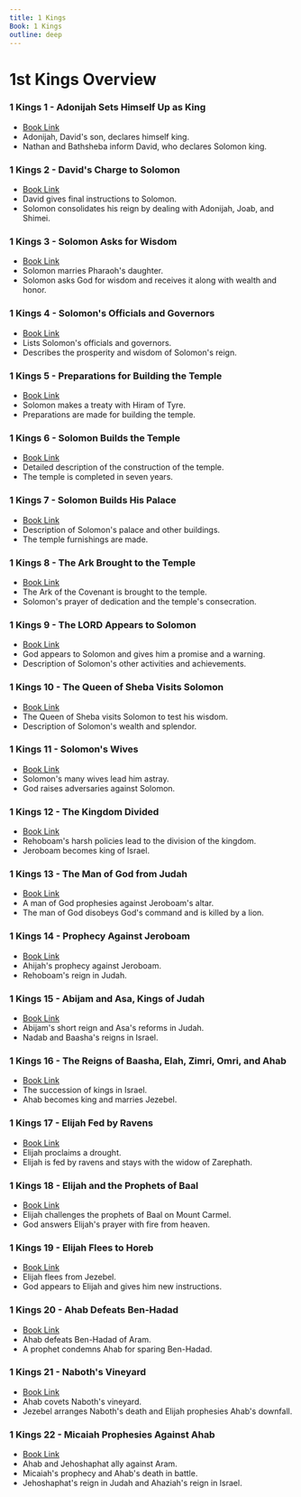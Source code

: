 ```yaml
---
title: 1 Kings
Book: 1 Kings
outline: deep
---
```


# 1st Kings Overview

### 1 Kings 1 - Adonijah Sets Himself Up as King
- [Book Link](./1kgs-1)
- Adonijah, David's son, declares himself king.
- Nathan and Bathsheba inform David, who declares Solomon king.

### 1 Kings 2 - David's Charge to Solomon
- [Book Link](./1kgs-2)
- David gives final instructions to Solomon.
- Solomon consolidates his reign by dealing with Adonijah, Joab, and Shimei.

### 1 Kings 3 - Solomon Asks for Wisdom
- [Book Link](./1kgs-3)
- Solomon marries Pharaoh's daughter.
- Solomon asks God for wisdom and receives it along with wealth and honor.

### 1 Kings 4 - Solomon's Officials and Governors
- [Book Link](./1kgs-4)
- Lists Solomon's officials and governors.
- Describes the prosperity and wisdom of Solomon's reign.

### 1 Kings 5 - Preparations for Building the Temple
- [Book Link](./1kgs-5)
- Solomon makes a treaty with Hiram of Tyre.
- Preparations are made for building the temple.

### 1 Kings 6 - Solomon Builds the Temple
- [Book Link](./1kgs-6)
- Detailed description of the construction of the temple.
- The temple is completed in seven years.

### 1 Kings 7 - Solomon Builds His Palace
- [Book Link](./1kgs-7)
- Description of Solomon's palace and other buildings.
- The temple furnishings are made.

### 1 Kings 8 - The Ark Brought to the Temple
- [Book Link](./1kgs-8)
- The Ark of the Covenant is brought to the temple.
- Solomon's prayer of dedication and the temple's consecration.

### 1 Kings 9 - The LORD Appears to Solomon
- [Book Link](./1kgs-9)
- God appears to Solomon and gives him a promise and a warning.
- Description of Solomon's other activities and achievements.

### 1 Kings 10 - The Queen of Sheba Visits Solomon
- [Book Link](./1kgs-10)
- The Queen of Sheba visits Solomon to test his wisdom.
- Description of Solomon's wealth and splendor.

### 1 Kings 11 - Solomon's Wives
- [Book Link](./1kgs-11)
- Solomon's many wives lead him astray.
- God raises adversaries against Solomon.

### 1 Kings 12 - The Kingdom Divided
- [Book Link](./1kgs-12)
- Rehoboam's harsh policies lead to the division of the kingdom.
- Jeroboam becomes king of Israel.

### 1 Kings 13 - The Man of God from Judah
- [Book Link](./1kgs-13)
- A man of God prophesies against Jeroboam's altar.
- The man of God disobeys God's command and is killed by a lion.

### 1 Kings 14 - Prophecy Against Jeroboam
- [Book Link](./1kgs-14)
- Ahijah's prophecy against Jeroboam.
- Rehoboam's reign in Judah.

### 1 Kings 15 - Abijam and Asa, Kings of Judah
- [Book Link](./1kgs-15)
- Abijam's short reign and Asa's reforms in Judah.
- Nadab and Baasha's reigns in Israel.

### 1 Kings 16 - The Reigns of Baasha, Elah, Zimri, Omri, and Ahab
- [Book Link](./1kgs-16)
- The succession of kings in Israel.
- Ahab becomes king and marries Jezebel.

### 1 Kings 17 - Elijah Fed by Ravens
- [Book Link](./1kgs-17)
- Elijah proclaims a drought.
- Elijah is fed by ravens and stays with the widow of Zarephath.

### 1 Kings 18 - Elijah and the Prophets of Baal
- [Book Link](./1kgs-18)
- Elijah challenges the prophets of Baal on Mount Carmel.
- God answers Elijah's prayer with fire from heaven.

### 1 Kings 19 - Elijah Flees to Horeb
- [Book Link](./1kgs-19)
- Elijah flees from Jezebel.
- God appears to Elijah and gives him new instructions.

### 1 Kings 20 - Ahab Defeats Ben-Hadad
- [Book Link](./1kgs-20)
- Ahab defeats Ben-Hadad of Aram.
- A prophet condemns Ahab for sparing Ben-Hadad.

### 1 Kings 21 - Naboth's Vineyard
- [Book Link](./1kgs-21)
- Ahab covets Naboth's vineyard.
- Jezebel arranges Naboth's death and Elijah prophesies Ahab's downfall.

### 1 Kings 22 - Micaiah Prophesies Against Ahab
- [Book Link](./1kgs-22)
- Ahab and Jehoshaphat ally against Aram.
- Micaiah's prophecy and Ahab's death in battle.
- Jehoshaphat's reign in Judah and Ahaziah's reign in Israel.